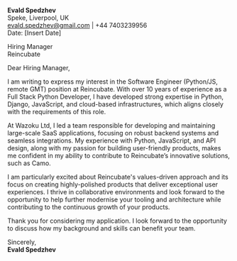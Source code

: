 **Evald Spedzhev**  
Speke, Liverpool, UK  
evald.spedzhev@gmail.com | +44 7403239956  
Date: [Insert Date]

Hiring Manager  
Reincubate  

Dear Hiring Manager,

I am writing to express my interest in the Software Engineer (Python/JS, remote GMT) position at Reincubate. With over 10 years of experience as a Full Stack Python Developer, I have developed strong expertise in Python, Django, JavaScript, and cloud-based infrastructures, which aligns closely with the requirements of this role.

At Wazoku Ltd, I led a team responsible for developing and maintaining large-scale SaaS applications, focusing on robust backend systems and seamless integrations. My experience with Python, JavaScript, and API design, along with my passion for building user-friendly products, makes me confident in my ability to contribute to Reincubate’s innovative solutions, such as Camo.

I am particularly excited about Reincubate's values-driven approach and its focus on creating highly-polished products that deliver exceptional user experiences. I thrive in collaborative environments and look forward to the opportunity to help further modernise your tooling and architecture while contributing to the continuous growth of your products.

Thank you for considering my application. I look forward to the opportunity to discuss how my background and skills can benefit your team.

Sincerely,  
**Evald Spedzhev**
